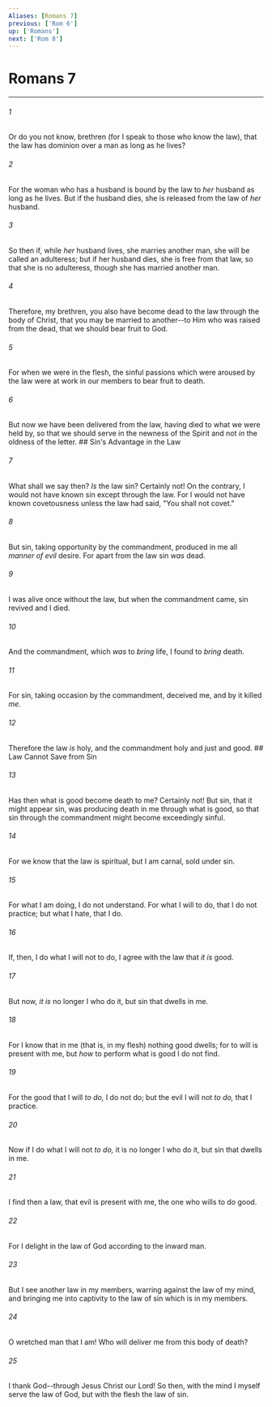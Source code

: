 ```yaml
---
Aliases: [Romans 7]
previous: ['Rom 6']
up: ['Romans']
next: ['Rom 8']
---
```

# Romans 7

***


###### 1 
Or do you not know, brethren (for I speak to those who know the law), that the law has dominion over a man as long as he lives? 

###### 2 
For the woman who has a husband is bound by the law to _her_ husband as long as he lives. But if the husband dies, she is released from the law of _her_ husband. 

###### 3 
So then if, while _her_ husband lives, she marries another man, she will be called an adulteress; but if her husband dies, she is free from that law, so that she is no adulteress, though she has married another man. 

###### 4 
Therefore, my brethren, you also have become dead to the law through the body of Christ, that you may be married to another--to Him who was raised from the dead, that we should bear fruit to God. 

###### 5 
For when we were in the flesh, the sinful passions which were aroused by the law were at work in our members to bear fruit to death. 

###### 6 
But now we have been delivered from the law, having died to what we were held by, so that we should serve in the newness of the Spirit and not _in_ the oldness of the letter. ## Sin's Advantage in the Law 

###### 7 
What shall we say then? _Is_ the law sin? Certainly not! On the contrary, I would not have known sin except through the law. For I would not have known covetousness unless the law had said, "You shall not covet." 

###### 8 
But sin, taking opportunity by the commandment, produced in me all _manner of evil_ desire. For apart from the law sin _was_ dead. 

###### 9 
I was alive once without the law, but when the commandment came, sin revived and I died. 

###### 10 
And the commandment, which _was_ to _bring_ life, I found to _bring_ death. 

###### 11 
For sin, taking occasion by the commandment, deceived me, and by it killed _me._ 

###### 12 
Therefore the law _is_ holy, and the commandment holy and just and good. ## Law Cannot Save from Sin 

###### 13 
Has then what is good become death to me? Certainly not! But sin, that it might appear sin, was producing death in me through what is good, so that sin through the commandment might become exceedingly sinful. 

###### 14 
For we know that the law is spiritual, but I am carnal, sold under sin. 

###### 15 
For what I am doing, I do not understand. For what I will to do, that I do not practice; but what I hate, that I do. 

###### 16 
If, then, I do what I will not to do, I agree with the law that _it is_ good. 

###### 17 
But now, _it is_ no longer I who do it, but sin that dwells in me. 

###### 18 
For I know that in me (that is, in my flesh) nothing good dwells; for to will is present with me, but _how_ to perform what is good I do not find. 

###### 19 
For the good that I will _to do,_ I do not do; but the evil I will not _to do,_ that I practice. 

###### 20 
Now if I do what I will not _to do,_ it is no longer I who do it, but sin that dwells in me. 

###### 21 
I find then a law, that evil is present with me, the one who wills to do good. 

###### 22 
For I delight in the law of God according to the inward man. 

###### 23 
But I see another law in my members, warring against the law of my mind, and bringing me into captivity to the law of sin which is in my members. 

###### 24 
O wretched man that I am! Who will deliver me from this body of death? 

###### 25 
I thank God--through Jesus Christ our Lord! So then, with the mind I myself serve the law of God, but with the flesh the law of sin.
